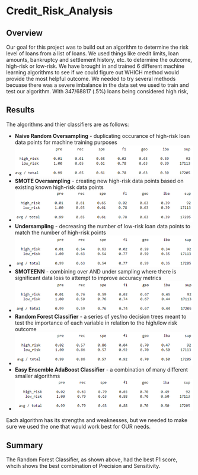 # Credit_Risk_Analysis

## Overview
Our goal for this project was to build out an algorithm to determine the risk level of loans from a list of loans. We used things like credit limits, loan amounts, bankruptcy and settlement history, etc. to determine the outcome, high-risk or low-risk. We have brought in and trained 6 different machine learning algorithms to see if we could figure out WHICH method would provide the most helpful outcome. We needed to try several methods becuase there was a severe imbalance in the data set we used to train and test our algorithm. With 347/68817 (.5%) loans being considered high risk, 

## Results
The algorithms and thier classifiers are as follows:
- **Naive Random Oversampling** - duplicating occurance of high-risk loan data points for machine training purposes
- ![alt text](https://github.com/Jlew112/Credit_Risk_Analysis/blob/main/Challenge/NaiveRandomOversamplingClassificationReport.PNG?raw=true)
- **SMOTE Oversampling** - creating new high-risk data points based on existing known high-risk data points
- ![alt text](https://github.com/Jlew112/Credit_Risk_Analysis/blob/main/Challenge/SMOTEOversamplingClassificationReport.PNG?raw=true)
- **Undersampling** - decreasing the number of low-risk loan data points to match the number of high-risk points
- ![alt text](https://github.com/Jlew112/Credit_Risk_Analysis/blob/main/Challenge/UnderSamplingClassificationReport.PNG?raw=true)
- **SMOTEENN** - combining over AND under sampling where there is significant data loss to attempt to improve accuracy metrics
- ![alt text](https://github.com/Jlew112/Credit_Risk_Analysis/blob/main/Challenge/SMOTEENNClassificationReport.PNG?raw=true)
- **Random Forest Classifier** - a series of yes/no decision trees meant to test the importance of each variable in relation to the high/low risk outcome
- ![alt text](https://github.com/Jlew112/Credit_Risk_Analysis/blob/main/Challenge/RandomForestClassificationReport.PNG?raw=true)
- **Easy Ensemble AdaBoost Classifier** - a combination of many different smaller algorithms
- ![alt text](https://github.com/Jlew112/Credit_Risk_Analysis/blob/main/EasyEnsembleClassiciationReport.PNG?raw=true)

Each algorithm has its strengths and weaknesses, but we needed to make sure we used the one that would work best for OUR needs. 

## Summary
The Random Forest Classifier, as shown above, had the best F1 score, whcih shows the best combination of Precision and Sensitivity. 
